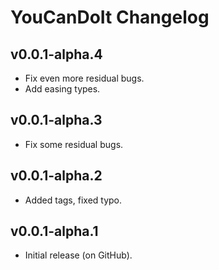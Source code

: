 # YouCanDoIt Changelog
## v0.0.1-alpha.4
- Fix even more residual bugs.
- Add easing types.
## v0.0.1-alpha.3
- Fix some residual bugs.
## v0.0.1-alpha.2
- Added tags, fixed typo.
## v0.0.1-alpha.1
- Initial release (on GitHub).